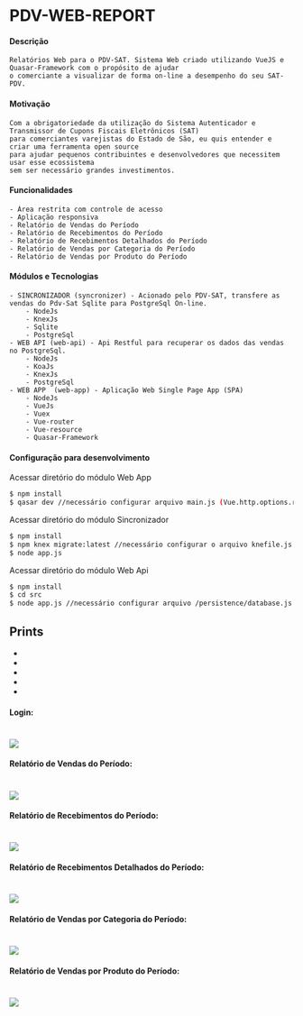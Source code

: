 # PDV-WEB-REPORT

#### Descrição
```
Relatórios Web para o PDV-SAT. Sistema Web criado utilizando VueJS e Quasar-Framework com o propósito de ajudar 
o comerciante a visualizar de forma on-line a desempenho do seu SAT-PDV.
```


#### Motivação
```
Com a obrigatoriedade da utilização do Sistema Autenticador e Transmissor de Cupons Fiscais Eletrônicos (SAT)
para comerciantes varejistas do Estado de São, eu quis entender e criar uma ferramenta open source
para ajudar pequenos contribuintes e desenvolvedores que necessitem usar esse ecossistema
sem ser necessário grandes investimentos. 
```

#### Funcionalidades
```
- Área restrita com controle de acesso
- Aplicação responsiva
- Relatório de Vendas do Período
- Relatório de Recebimentos do Período
- Relatório de Recebimentos Detalhados do Período
- Relatório de Vendas por Categoria do Período
- Relatório de Vendas por Produto do Período
```

#### Módulos e Tecnologias
```
- SINCRONIZADOR (syncronizer) - Acionado pelo PDV-SAT, transfere as vendas do Pdv-Sat Sqlite para PostgreSql On-line. 
    - NodeJs
    - KnexJs
    - Sqlite
    - PostgreSql
- WEB API (web-api) - Api Restful para recuperar os dados das vendas no PostgreSql. 
    - NodeJs
    - KoaJs
    - KnexJs
    - PostgreSql
- WEB APP  (web-app) - Aplicação Web Single Page App (SPA) 
    - NodeJs
    - VueJs
    - Vuex
    - Vue-router
    - Vue-resource
    - Quasar-Framework
```

#### Configuração para desenvolvimento
Acessar diretório do módulo Web App
```sh
$ npm install
$ qasar dev //necessário configurar arquivo main.js (Vue.http.options.root = 'http://[ip da web api]:3000/')
```

Acessar diretório do módulo Sincronizador
```sh
$ npm install
$ npm knex migrate:latest //necessário configurar o arquivo knefile.js (informações de acesso)
$ node app.js
```

Acessar diretório do módulo Web Api
```sh
$ npm install
$ cd src
$ node app.js //necessário configurar arquivo /persistence/database.js (informações de acesso)
```


## Prints

- 
- 
- 
- 
- 

#### Login: 
![](https://github.com/luissanches/pdv-web-report/blob/master/misc/printscreen/login.png)
=============


#### Relatório de Vendas do Período: 
![](https://github.com/luissanches/pdv-sat/blob/master/misc/printscreen/total_venda.png)
=============


#### Relatório de Recebimentos do Período: 
![](https://github.com/luissanches/pdv-sat/blob/master/misc/printscreen/total_a_receber.png)
=============


#### Relatório de Recebimentos Detalhados do Período: 
![](https://github.com/luissanches/pdv-sat/blob/master/misc/printscreen/detalhe_recebimento.png)
=============


#### Relatório de Vendas por Categoria do Período: 
![](https://github.com/luissanches/pdv-sat/blob/master/misc/printscreen/vendas_por_categoria.png)
=============


#### Relatório de Vendas por Produto do Período: 
![](https://github.com/luissanches/pdv-sat/blob/master/misc/printscreen/venda_por_produto.png)
=============



